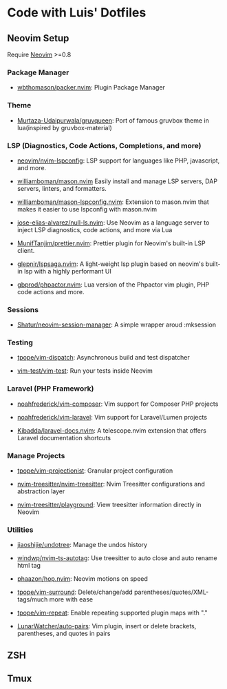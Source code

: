 # Code with Luis' Dotfiles

## Neovim Setup

Require [Neovim](https://neovim.io/) >=0.8

### Package Manager

- [wbthomason/packer.nvim](https://github.com/wbthomason/packer.nvim): Plugin Package Manager

### Theme

- [Murtaza-Udaipurwala/gruvqueen](https://github.com/murtaza-u/gruvqueen): Port of famous gruvbox theme in lua(inspired by gruvbox-material)

### LSP (Diagnostics, Code Actions, Completions, and more)

- [neovim/nvim-lspconfig](https://github.com/neovim/nvim-lspconfig): LSP support for languages like PHP, javascript, and more.

- [williamboman/mason.nvim](https://github.com/williamboman/mason.nvim) Easily install and manage LSP servers, DAP servers, linters, and formatters.

- [williamboman/mason-lspconfig.nvim](https://github.com/williamboman/mason-lspconfig.nvim): Extension to mason.nvim that makes it easier to use lspconfig with mason.nvim

- [jose-elias-alvarez/null-ls.nvim](https://github.com/jose-elias-alvarez/null-ls.nvim): Use Neovim as a language server to inject LSP diagnostics, code actions, and more via Lua

- [MunifTanjim/prettier.nvim](https://github.com/MunifTanjim/prettier.nvim): Prettier plugin for Neovim's built-in LSP client.

- [glepnir/lspsaga.nvim](https://github.com/glepnir/lspsaga.nvim): A light-weight lsp plugin based on neovim's built-in lsp with a highly performant UI

- [gbprod/phpactor.nvim](https://github.com/gbprod/phpactor.nvim): Lua version of the Phpactor vim plugin, PHP code actions and more.

### Sessions

- [Shatur/neovim-session-manager](https://github.com/Shatur/neovim-session-manager): A simple wrapper aroud :mksession

### Testing

- [tpope/vim-dispatch](https://github.com/tpope/vim-dispatch): Asynchronous build and test dispatcher

- [vim-test/vim-test](https://github.com/vim-test/vim-test): Run your tests inside Neovim

### Laravel (PHP Framework)

- [noahfrederick/vim-composer](https://github.com/noahfrederick/vim-composer): Vim support for Composer PHP projects

- [noahfrederick/vim-laravel](https://github.com/noahfrederick/vim-laravel): Vim support for Laravel/Lumen projects

- [Kibadda/laravel-docs.nvim](https://github.com/Kibadda/laravel-docs.nvim): A telescope.nvim extension that offers Laravel documentation shortcuts

### Manage Projects

- [tpope/vim-projectionist](https://github.com/tpope/vim-projectionist): Granular project configuration

- [nvim-treesitter/nvim-treesitter](https://github.com/nvim-treesitter/nvim-treesitter): Nvim Treesitter configurations and abstraction layer

- [nvim-treesitter/playground](https://github.com/nvim-treesitter/playground): View treesitter information directly in Neovim

### Utilities

- [jiaoshijie/undotree](https://github.com/jiaoshijie/undotree): Manage the undos history

- [windwp/nvim-ts-autotag](https://github.com/windwp/nvim-ts-autotag): Use treesitter to auto close and auto rename html tag

- [phaazon/hop.nvim](https://github.com/phaazon/hop.nvim): Neovim motions on speed

- [tpope/vim-surround](https://github.com/tpope/vim-surround): Delete/change/add parentheses/quotes/XML-tags/much more with ease

- [tpope/vim-repeat](https://github.com/tpope/vim-repeat): Enable repeating supported plugin maps with "."

- [LunarWatcher/auto-pairs](https://github.com/LunarWatcher/auto-pairs): Vim plugin, insert or delete brackets, parentheses, and quotes in pairs

## ZSH

## Tmux
